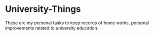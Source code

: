# University-Things
These are my personal tasks to keep records of home works, personal improvements related to university education.
